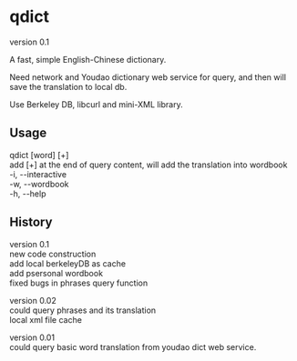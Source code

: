 qdict
=====

version 0.1

A fast, simple English-Chinese dictionary.

Need network and Youdao dictionary web service for query, and then will save the translation to local db.

Use Berkeley DB, libcurl and mini-XML library.

Usage
-----
qdict [word] [+]  
add [+] at the end of query content, will add the translation into wordbook  
-i, --interactive  
-w, --wordbook  
-h, --help  

History
-----
version 0.1  
new code construction  
add local berkeleyDB as cache  
add psersonal wordbook  
fixed bugs in phrases query function 

version 0.02  
could query phrases and its translation  
local xml file cache

version 0.01  
could query basic word translation from youdao dict web service.

